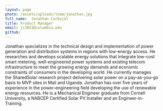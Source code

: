 ```yaml
---
layout: page
photo: /assets/uploads/team/jonathan.jpg
full_name:  Jonathan Carbajal
title: Product Manager
email: jc3853@columbia.edu
github: 
---
```

Jonathan specializes in the technical design and implementation of power generation and distribution systems in regions with low-energy access.  He researches and develops scalable energy solutions that integrate low-cost smart metering, well-engineered power systems and existing telecom infrastructure to meet the growing energy demands and economic constraints of consumers in the developing world.  He currently manages the SharedSolar research project delivering solar power on a pay-as-you-go basis to MVP sites in Mali and Uganda. Jonathan has over five years of experience in the power-engineering field developing the use of renewable energy resources.  He is a Mechanical Engineer graduate from Cornell University, a NABCEP Certified Solar PV Installer and an Engineer-in-Training.
